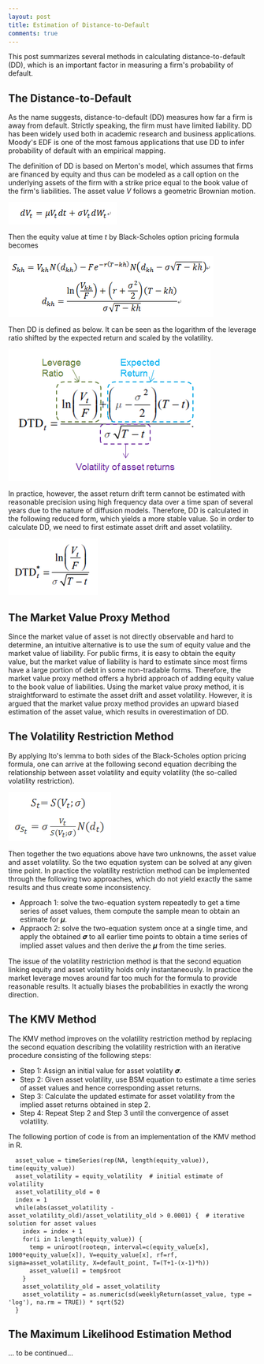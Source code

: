 ```yaml
---
layout: post
title: Estimation of Distance-to-Default
comments: true
---
```


This post summarizes several methods in calculating distance-to-default (DD), which is an important factor in measuring a firm's probability of default.

## The Distance-to-Default

As the name suggests, distance-to-default (DD) measures how far a firm is away from default. Strictly speaking, the firm must have limited liability. DD has been widely used both in academic research and business applications. Moody's EDF is one of the most famous applications that use DD to infer probability of default with an empirical mapping. 

The definition of DD is based on Merton's model, which assumes that firms are financed by equity and thus can be modeled as a call option on the underlying assets of the firm with a strike price equal to the book value of the firm's liabilities. The asset value *V* follows a geometric Brownian motion.

![equation1](/images/post_20171122_1.png)

Then the equity value at time *t* by Black-Scholes option pricing formula becomes

![equation2](/images/post_20171122_2.png)

Then DD is defined as below. It can be seen as the logarithm of the leverage ratio shifted by the expected return and scaled by the volatility.

![equation3](/images/post_20171122_3.png)

In practice, however, the asset return drift term cannot be estimated with reasonable precision using high frequency data over a time span of several years due to the nature of diffusion models. Therefore, DD is calculated in the following reduced form, which yields a more stable value. So in order to calculate DD, we need to first estimate asset drift and asset volatility.

![equation4](/images/post_20171122_4.png)


## The Market Value Proxy Method

Since the market value of asset is not directly observable and hard to determine, an intuitive alternative is to use the sum of equity value and the market value of liability. For public firms, it is easy to obtain the equity value, but the market value of liability is hard to estimate since most firms have a large portion of debt in some non-tradable forms. Therefore, the market value proxy method offers a hybrid approach of adding equity value to the book value of liabilities. Using the market value proxy method, it is straightforward to estimate the asset drift and asset volatility. However, it is argued that the market value proxy method provides an upward biased estimation of the asset value, which results in overestimation of DD. 


## The Volatility Restriction Method

By applying Ito's lemma to both sides of the Black-Scholes option pricing formula, one can arrive at the following second equation decribing the relationship between asset volatility and equity volatility (the so-called volatility restriction).

![equation5](/images/post_20171122_5.png)

Then together the two equations above have two unknowns, the asset value and asset volatility. So the two equation system can be solved at any given time point. In practice the volatility restriction method can be implemented through the following two approaches, which do not yield exactly the same results and thus create some inconsistency.

- Approach 1: solve the two-equation system repeatedly to get a time series of asset values, them compute the sample mean to obtain an estimate for 𝝁.
- Appraoch 2: solve the two-equation system once at a single time, and apply the obtained 𝝈 to all earlier time points to obtain a time series of implied asset values and then derive the 𝝁 from the time series.

The issue of the volatility restriction method is that the second equation linking equity and asset volatility holds only instantaneously. In practice the market leverage moves around far too much for the formula to provide reasonable results. It actually biases the probabilities in exactly the wrong direction. 


## The KMV Method

The KMV method improves on the volatility restriction method by replacing the second equation describing the volatility restriction with an iterative procedure consisting of the following steps:

- Step 1: Assign an initial value for asset volatility 𝝈. 
- Step 2: Given asset volatility, use BSM equation to estimate a time series of asset values and hence corresponding asset returns.
- Step 3: Calculate the updated estimate for asset volatility from the implied asset returns obtained in step 2.
- Step 4: Repeat Step 2 and Step 3 until the convergence of asset volatility.

The following portion of code is from an implementation of the KMV method in R.
~~~
  asset_value = timeSeries(rep(NA, length(equity_value)), time(equity_value))
  asset_volatility = equity_volatility  # initial estimate of volatility
  asset_volatility_old = 0
  index = 1
  while(abs(asset_volatility - asset_volatility_old)/asset_volatility_old > 0.0001) {  # iterative solution for asset values
    index = index + 1
    for(i in 1:length(equity_value)) {
      temp = uniroot(rooteqn, interval=c(equity_value[x], 1000*equity_value[x]), V=equity_value[x], rf=rf, sigma=asset_volatility, X=default_point, T=(T+1-(x-1)*h))
      asset_value[i] = temp$root
    }
    asset_volatility_old = asset_volatility
    asset_volatility = as.numeric(sd(weeklyReturn(asset_value, type = 'log'), na.rm = TRUE)) * sqrt(52)
  }
~~~

## The Maximum Likelihood Estimation Method




... to be continued...


